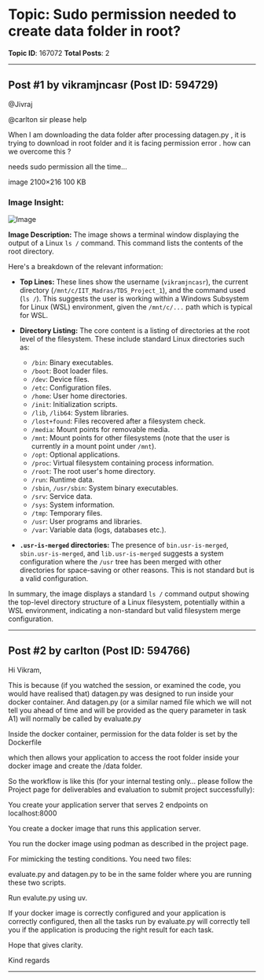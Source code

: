# Topic: Sudo permission needed to create data folder in root?
**Topic ID**: 167072
**Total Posts**: 2

---

## Post #1 by vikramjncasr (Post ID: 594729)
@Jivraj
 
@carlton
 sir please help


When I am downloading the data folder after processing datagen.py , it is trying to download in root folder and it is facing permission error . how can we overcome this ?

needs sudo permission all the time…


image
2100×216 100 KB

### Image Insight:
![Image](https://europe1.discourse-cdn.com/flex013/uploads/iitm/optimized/3X/f/5/f51040627e050b955bb243c23f1f660da36b73ae_2_690x70.png)

**Image Description:** The image shows a terminal window displaying the output of a Linux `ls /` command.  This command lists the contents of the root directory.

Here's a breakdown of the relevant information:

* **Top Lines:** These lines show the username (`vikramjncasr`), the current directory (`/mnt/c/IIT_Madras/TDS_Project_1`), and the command used (`ls /`).  This suggests the user is working within a Windows Subsystem for Linux (WSL) environment, given the `/mnt/c/...` path which is typical for WSL.

* **Directory Listing:** The core content is a listing of directories at the root level of the filesystem.  These include standard Linux directories such as:
    * `/bin`:  Binary executables.
    * `/boot`:  Boot loader files.
    * `/dev`:  Device files.
    * `/etc`:  Configuration files.
    * `/home`:  User home directories.
    * `/init`:  Initialization scripts.
    * `/lib`, `/lib64`:  System libraries.
    * `/lost+found`:  Files recovered after a filesystem check.
    * `/media`:  Mount points for removable media.
    * `/mnt`:  Mount points for other filesystems (note that the user is currently *in* a mount point under `/mnt`).
    * `/opt`:  Optional applications.
    * `/proc`:  Virtual filesystem containing process information.
    * `/root`:  The root user's home directory.
    * `/run`:  Runtime data.
    * `/sbin`, `/usr/sbin`:  System binary executables.
    * `/srv`:  Service data.
    * `/sys`:  System information.
    * `/tmp`:  Temporary files.
    * `/usr`:  User programs and libraries.
    * `/var`:  Variable data (logs, databases etc.).

* **`.usr-is-merged` directories:** The presence of `bin.usr-is-merged`, `sbin.usr-is-merged`, and `lib.usr-is-merged` suggests a system configuration where the `/usr` tree has been merged with other directories for space-saving or other reasons.  This is not standard but is a valid configuration.

In summary, the image displays a standard `ls /` command output showing the top-level directory structure of a Linux filesystem, potentially within a WSL environment, indicating a non-standard but valid filesystem merge configuration.

---

## Post #2 by carlton (Post ID: 594766)
Hi Vikram,


This is because (if you watched the session, or examined the code, you would have realised that) datagen.py was designed to run inside your docker container. And datagen.py (or a similar named file which we will not tell you ahead of time and will be provided as the query parameter in task A1) will normally be called by evaluate.py

Inside the docker container, permission for the data folder is set by the Dockerfile

which then allows your application to access the root folder inside your docker image and create the /data folder.


So the workflow is like this (for your internal testing only… please follow the Project page for deliverables and evaluation to submit project successfully):




You create your application server that serves 2 endpoints on localhost:8000


You create a docker image that runs this application server.


You run the docker image using podman as described in the project page.


For mimicking the testing conditions. You need two files:

evaluate.py and datagen.py to be in the same folder where you are running these two scripts.


Run evalute.py using uv.




If your docker image is correctly configured and your application is correctly configured, then all the tasks run by evaluate.py will correctly tell you if the application is producing the right result for each task.


Hope that gives clarity.


Kind regards

---
